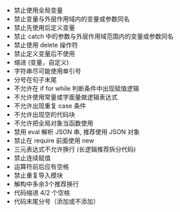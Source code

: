 - 禁止使用全局变量
- 禁止变量与外层作用域内的变量或参数同名
- 禁止先使用后定义变量
- 禁止 catch 中的参数与外层作用域范围内的变量或参数同名
- 禁止使用 delete 操作符
- 禁止定义变量后不使用
- 缩进 (变量，自定义)
- 字符串尽可能使用单引号
- 分号在句子末尾
- 不允许在 if for while 判断条件中出现赋值逻辑
- 不允许使用常量或字面量做逻辑表达式
- 不允许出现重复 case 条件
- 不允许出现空的代码块
- 不允许把全局对象当函数使用
- 禁用 eval 解析 JSON 串, 推荐使用 JSON 对象
- 禁止在 require 前面使用 new
- 三元表达式不允许换行 (长逻辑推荐拆分代码)
- 禁止连续赋值
- 运算符前后应有空格
- 禁止重复导入模块
- 解构中多余3个推荐换行
- 代码缩进 4/2 个空格
- 代码末尾分号（添加或不添加）
